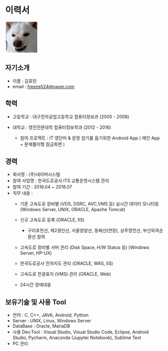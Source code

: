 # 이력서

![Alt text](/123123.PNG)

## 자기소개
* 이름 : 김효민
* email : freeze524@naver.com

## 학력
* 고등학교 : 대구전자공업고등학교 컴퓨터정보과 (2005 - 2008)
 
* 대학교 : 영진전문대학 컴퓨터정보학과 (2012 - 2016)
  - 참여 프로젝트 : IT 영단어 & 문장 암기를 돕기위한 Android App ( 메인 App + 문제풀이형 잠금화면 )

## 경력
* 회사명 : (주)네이버시스템
* 참여 사업명 : 한국도로공사 ITS 교통운영시스템 관리
* 참여 기간 : 2016.04 ~ 2018.07
* 직무 내용 :
  - 기존 고속도로 장비별 (VDS, DSRC, AVC,VMS 등) 실시간 데이터 모니터링 
    (Windows Server, UNIX, ORACLE, Apache Tomcat)
    
  - 신규 고속도로 등록
    (ORACLE, IIS)
    - 구리포천선, 제2경인선, 서울양양선, 동해선(연장), 상주영천선, 부산외곽순환선 참여
  
  - 고속도로 장비별 서버 관리 (Disk Space, H/W Status 등)
    (Windows Server, HP-UX)
  
  - 한국도로공사 전자지도 관리 
    (ORACLE, WAS, IIS)

  - 고속도로 전광표지 (VMS) 관리 
    (ORACLE, Web)
    
  -  24시간 장애대응

## 보유기술 및 사용 Tool
  - 언어 : C, C++, JAVA, Android, Python
  - Server : UNIX, Linux, Windows Server
  - DataBase : Oracle, MariaDB
  - 사용 Dev.Tool : Visual Studio, Visual Studio Code, Eclipse, Android Studio, 
                   Pycharm, Anaconda (Jupyter Notebook), Sublime Text 
  - PC 관리
